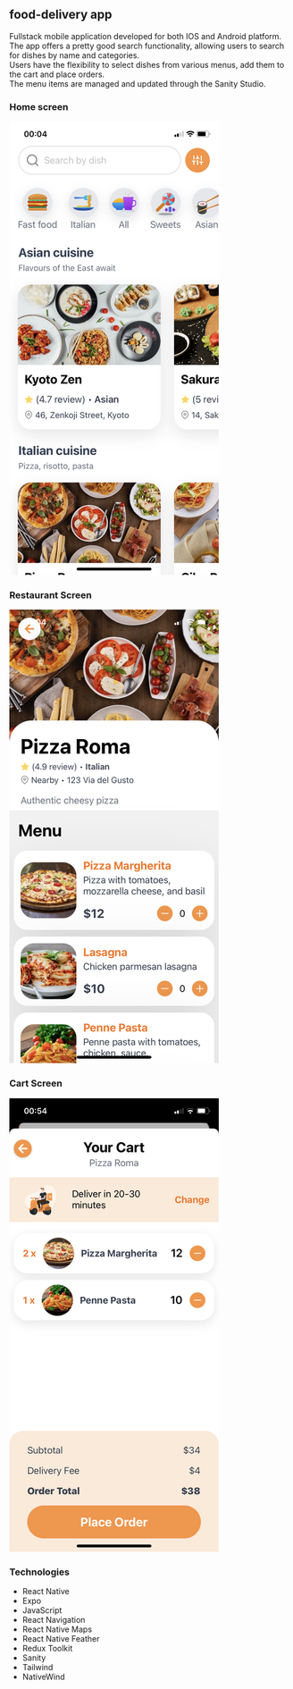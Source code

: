 ## food-delivery app

Fullstack mobile application developed for both IOS and Android platform.  
The app offers a pretty good search functionality, allowing users to search for dishes by name and categories.  
Users have the flexibility to select dishes from various menus, add them to the cart and place orders.  
The menu items are managed and updated through the Sanity Studio.

### Home screen

![HomeScreen](./assets/readme-img/homescreen.png)

### Restaurant Screen

![RestaurantScreen](./assets/readme-img/restaurant-screen.png)

### Cart Screen

![CartScreen](./assets/readme-img/cart-screen.png)

### Technologies

- React Native
- Expo
- JavaScript
- React Navigation
- React Native Maps
- React Native Feather
- Redux Toolkit
- Sanity
- Tailwind
- NativeWind
